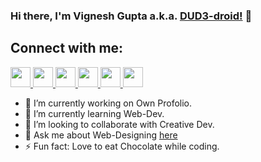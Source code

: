 ### Hi there, I'm Vignesh Gupta a.k.a. [DUD3-droid!](https://dud3-droid.github.io/Portfolio/) 👋

## Connect with me:<br/>
<a href="https://www.facebook.com/vighnesh.gupta.5">
    <img height="32" width="32" src="https://cdn.jsdelivr.net/npm/simple-icons@v4/icons/facebook.svg" />
</a>
<a href="https://twitter.com/VighneshGupta9" class="twitter">
    <img height="32" width="32" src="https://cdn.jsdelivr.net/npm/simple-icons@v4/icons/twitter.svg" />
    <img height="32" width="32" src="https://unpkg.com/simple-icons@v4/icons/twitter.svg" />
</a>
<a href="https://www.instagram.com/__viggi__26/" class="instagram">
    <img height="32" width="32" src="https://cdn.jsdelivr.net/npm/simple-icons@v4/icons/instagram.svg" />
</a>
<a href="https://github.com/DUD3-droid" class="github">
    <img height="32" width="32" src="https://cdn.jsdelivr.net/npm/simple-icons@v4/icons/github.svg" />
</a>
<a href="https://codepen.io/dud3-droid" class="codepen">
    <img height="32" width="32" src="https://cdn.jsdelivr.net/npm/simple-icons@v4/icons/codepen.svg" />
</a>
<br/>

 
- 🔭 I’m currently working on Own Profolio.
- 🌱 I’m currently learning Web-Dev.
- 👯 I’m looking to collaborate with Creative Dev.
- 💬 Ask me about Web-Designing [here](https://github.com/DUD3-droid/DUD3-droid/issues)
- ⚡ Fun fact: Love to eat Chocolate while coding.

